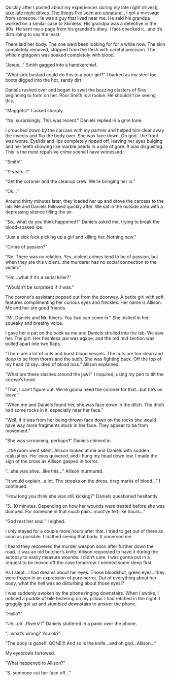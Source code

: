 Quickly after I posted about my experiences during my late night drives([I take late night drives. The things I’ve seen are unnatural.](https://www.reddit.com/r/nosleep/comments/ubqznm/i_take_late_night_drives_the_things_ive_seen_are/?utm_source=share&utm_medium=ios_app&utm_name=iossmf), I got a message from someone. He was a guy that lived near me. He said his grandpa worked on a similar case to Skinless. His grandpa was a detective in the 40s. He sent me a page from his grandad’s diary. 
I fact-checked it…and it’s disturbing to say the least. 


There laid her body. The one we’d been looking for for a while now. The skin completely removed, stripped from the flesh with careful precision. The white nightgown was soaked completely with blood.

“Jesus…” Smith gagged into a handkerchief.

“What sick bastard could do this to a poor girl?” I barked as my steel toe boots digged into the hot, sandy dirt. 

Daniels rushed over and began to swat the buzzing clusters of flies beginning to form on her. Poor Smith is a rookie. He shouldn’t be seeing this. 

“Maggots?” I asked sharply.

“No, surprisingly. This was recent.” Daniels replied in a grim tone. 

I crouched down by the carcass with my partner and helped him clear away the insects and flip the body over. She was face down. Oh god…the front was worse. Eyelids and lips completely ripped off, leaving her eyes bulging and her teeth showing like marble pearls in a pile of gore. It was disgusting. This is the most repulsive crime scene I have witnessed.

“Smith!” 

“Y-yeah…?”

“Get the coroner and the cleanup crew. We’re bringing her in.”

“Ok…”

Around thirty minutes later, they loaded her up and drove the carcass to the lab. Me and Daniels followed quickly after. We sat in the outside area with a depressing silence filling the air.

“So…what do you think happened?” Daniels asked me, trying to break the blood-soaked ice.

“Just a sick fuck picking up a girl and killing her. Nothing new.”

“Crime of passion?”

“No. There was no relation. Yes, violent crimes tend to be of passion, but when they are this violent…the murderer has no social connection to the victim.” 

“Hm…what if it’s a serial killer?”

“Wouldn’t be surprised if it was.”

The coroner’s assistant popped out from the doorway. A petite girl with soft features complimenting her curious eyes and freckles. Her name is Allison. Me and her are good friends.

“Mr. Daniels and Mr. Rivers. You two can come in.” She invited in her squeaky and breathy voice. 

I gave her a pat on the back as me and Daniels strolled into the lab. We saw her. The girl. Her fleshless jaw was agape, and the red mid section was pulled apart into two flaps.

“There are a lot of cuts and burst blood vessels. The cuts are too clean and deep to be from thorns and the such. She was fighting back. Off the top of my head I’d say…died of blood loss.” Allison explained.

“What are these slashes around the jaw?” I inquired, using my pen to tilt the corpse’s head.

“That, I can’t figure out. We’re gonna need the coroner for that…but he’s on leave.”

“When me and Daniels found her, she was face down in the ditch. The ditch had some rocks in it, especially near her face.” 

“Well, if it was from her being thrown face down on the rocks she would have way more fragments stuck in her face. They appear to be from movement.” 

“She was screaming, perhaps?” Daniels chimed in.

…the room went silent. Allison looked at me and Daniels with sudden realization. Her eyes quivered, and I hung my head down low. I made the sign of the cross as Allison gasped in horror.

“…she was alive…like this…” Allison murmured.

“It would explain…a lot. The streaks on the dress, drag marks of blood…” I continued. 

“How long you think she was still kicking?” Daniels questioned hesitantly.

“5…10 minutes. Depending on how her wounds were treated before she was dumped. For someone in that much pain…must’ve felt like hours…” 

“God rest her soul.” I sighed.

I only stayed for a couple more hours after that. I tried to get out of there as soon as possible. I loathed seeing that body. It unnerved me. 

I heard they recovered the murder weapon soon after further down the road. It was an old butcher’s knife. Allison requested to have it during the autopsy to easily measure wounds. I didn’t care. I was gonna put in a request to be moved off the case tomorrow. I needed some sleep first.

As I slept…I had dreams about her eyes. Those bloodshot, green eyes…they were frozen in an expression of pure horror. Out of everything about her body, what the hell was so disturbing about those eyes!?

I was suddenly awoken by the phone ringing downstairs. When I awoke, I noticed a puddle of bile festering on my pillow. I had retched in the night. I groggily got up and stumbled downstairs to answer the phone. 

“Hello?”

“Uh…uh…Rivers!?” Daniels stuttered in a panic over the phone. 

“…what’s wrong? You ok?”

“The body is gone!!! GONE!!! And so is the knife…and oh god…Allison…”

My eyebrows furrowed.

“What happened to Allison?”

“S..someone cut her face off…”